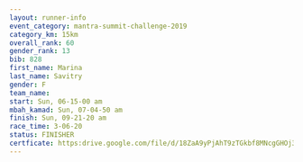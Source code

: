 ```yaml
---
layout: runner-info 
event_category: mantra-summit-challenge-2019 
category_km: 15km 
overall_rank: 60
gender_rank: 13
bib: 828
first_name: Marina
last_name: Savitry
gender: F
team_name: 
start: Sun, 06-15-00 am
mbah_kamad: Sun, 07-04-50 am
finish: Sun, 09-21-20 am
race_time: 3-06-20
status: FINISHER
certficate: https:drive.google.com/file/d/18ZaA9yPjAhT9zTGkbf8MNcgGHOj31CKd/view?usp=sharing
---
```

